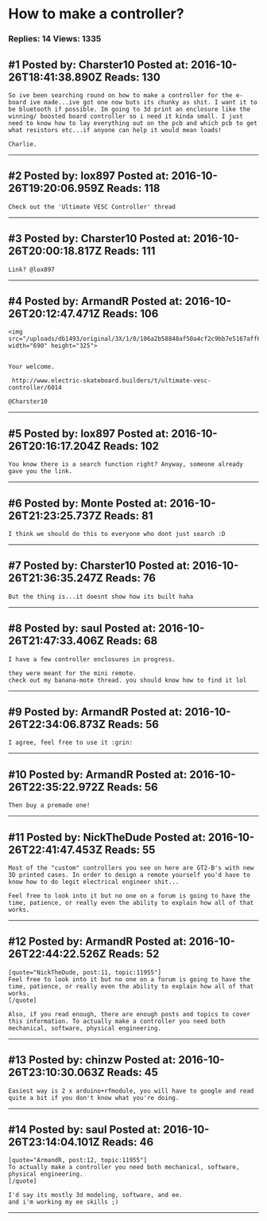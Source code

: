 # How to make a controller?

### Replies: 14 Views: 1335

## \#1 Posted by: Charster10 Posted at: 2016-10-26T18:41:38.890Z Reads: 130

```
So ive been searching round on how to make a controller for the e-board ive made...ive got one now buts its chunky as shit. I want it to be bluetooth if possible. Im going to 3d print an enclosure like the winning/ boosted board controller so i need it kinda small. I just need to know how to lay everything out on the pcb and which pcb to get what resistors etc...if anyone can help it would mean loads! 

Charlie.
```

---
## \#2 Posted by: lox897 Posted at: 2016-10-26T19:20:06.959Z Reads: 118

```
Check out the 'Ultimate VESC Controller' thread
```

---
## \#3 Posted by: Charster10 Posted at: 2016-10-26T20:00:18.817Z Reads: 111

```
Link? @lox897
```

---
## \#4 Posted by: ArmandR Posted at: 2016-10-26T20:12:47.471Z Reads: 106

```
<img src="/uploads/db1493/original/3X/1/0/106a2b58848af50a4cf2c9bb7e5167aff6e0c937.png" width="690" height="325">


Your welcome.

 http://www.electric-skateboard.builders/t/ultimate-vesc-controller/6014

@Charster10
```

---
## \#5 Posted by: lox897 Posted at: 2016-10-26T20:16:17.204Z Reads: 102

```
You know there is a search function right? Anyway, someone already gave you the link.
```

---
## \#6 Posted by: Monte Posted at: 2016-10-26T21:23:25.737Z Reads: 81

```
I think we should do this to everyone who dont just search :D
```

---
## \#7 Posted by: Charster10 Posted at: 2016-10-26T21:36:35.247Z Reads: 76

```
But the thing is...it doesnt show how its built haha
```

---
## \#8 Posted by: saul Posted at: 2016-10-26T21:47:33.406Z Reads: 68

```
I have a few controller enclosures in progress.

they were meant for the mini remote.
check out my banana-mote thread. you should know how to find it lol
```

---
## \#9 Posted by: ArmandR Posted at: 2016-10-26T22:34:06.873Z Reads: 56

```
I agree, feel free to use it :grin:
```

---
## \#10 Posted by: ArmandR Posted at: 2016-10-26T22:35:22.972Z Reads: 56

```
Then buy a premade one!
```

---
## \#11 Posted by: NickTheDude Posted at: 2016-10-26T22:41:47.453Z Reads: 55

```
Most of the "custom" controllers you see on here are GT2-B's with new 3D printed cases. In order to design a remote yourself you'd have to know how to do legit electrical engineer shit...

Feel free to look into it but no one on a forum is going to have the time, patience, or really even the ability to explain how all of that works.
```

---
## \#12 Posted by: ArmandR Posted at: 2016-10-26T22:44:22.526Z Reads: 52

```
[quote="NickTheDude, post:11, topic:11955"]
Feel free to look into it but no one on a forum is going to have the time, patience, or really even the ability to explain how all of that works.
[/quote]

Also, if you read enough, there are enough posts and topics to cover this information. To actually make a controller you need both mechanical, software, physical engineering.
```

---
## \#13 Posted by: chinzw Posted at: 2016-10-26T23:10:30.063Z Reads: 45

```
Easiest way is 2 x arduino+rfmodule, you will have to google and read quite a bit if you don't know what you're doing.
```

---
## \#14 Posted by: saul Posted at: 2016-10-26T23:14:04.101Z Reads: 46

```
[quote="ArmandR, post:12, topic:11955"]
To actually make a controller you need both mechanical, software, physical engineering.
[/quote]

I'd say its mostly 3d modeling, software, and ee.
and i'm working my ee skills ;)
```

---
